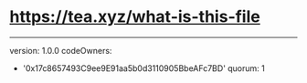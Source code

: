 # https://tea.xyz/what-is-this-file
---
version: 1.0.0
codeOwners:
  - '0x17c8657493C9ee9E91aa5b0d3110905BbeAFc7BD'
quorum: 1
